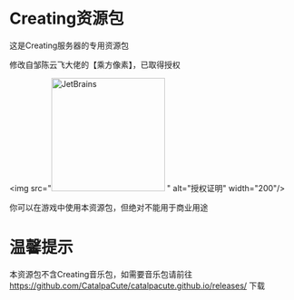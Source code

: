 # Creating资源包

这是Creating服务器的专用资源包

修改自邹陈云飞大佬的【乘方像素】，已取得授权

<img src="<a href="https://www.jetbrains.com/"><img src="/.github/jetbrains-variant-4.svg" alt="JetBrains" width="200"/></a>
" alt="授权证明" width="200"/></a>

你可以在游戏中使用本资源包，但绝对不能用于商业用途

# 温馨提示

本资源包不含Creating音乐包，如需要音乐包请前往 https://github.com/CatalpaCute/catalpacute.github.io/releases/ 下载
